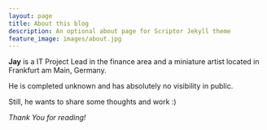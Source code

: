 ```yaml
---
layout: page
title: About this blog
description: An optional about page for Scriptor Jekyll theme
feature_image: images/about.jpg
---
```


**Jay** is a IT Project Lead in the finance area and a miniature artist located in Frankfurt am Main, Germany.

He is completed unknown and has absolutely no visibility in public. 

Still, he wants to share some thoughts and work :)

*Thank You for reading!*

